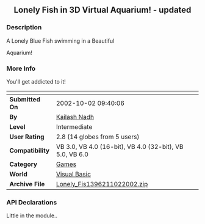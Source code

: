 ﻿<div align="center">

## Lonely Fish in 3D Virtual Aquarium\! \- updated


</div>

### Description

A Lonely Blue Fish swimming in a Beautiful

Aquarium!
 
### More Info
 
You'll get addicted to it!


<span>             |<span>
---                |---
**Submitted On**   |2002-10-02 09:40:06
**By**             |[Kailash Nadh](https://github.com/Planet-Source-Code/PSCIndex/blob/master/ByAuthor/kailash-nadh.md)
**Level**          |Intermediate
**User Rating**    |2.8 (14 globes from 5 users)
**Compatibility**  |VB 3\.0, VB 4\.0 \(16\-bit\), VB 4\.0 \(32\-bit\), VB 5\.0, VB 6\.0
**Category**       |[Games](https://github.com/Planet-Source-Code/PSCIndex/blob/master/ByCategory/games__1-38.md)
**World**          |[Visual Basic](https://github.com/Planet-Source-Code/PSCIndex/blob/master/ByWorld/visual-basic.md)
**Archive File**   |[Lonely\_Fis1396211022002\.zip](https://github.com/Planet-Source-Code/kailash-nadh-lonely-fish-in-3d-virtual-aquarium-updated__1-39443/archive/master.zip)

### API Declarations

Little in the module..





